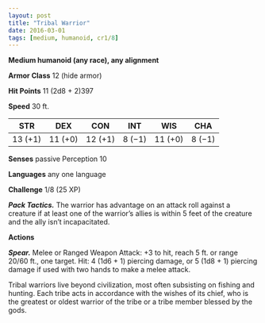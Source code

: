 ```yaml
---
layout: post
title: "Tribal Warrior"
date: 2016-03-01
tags: [medium, humanoid, cr1/8]
---
```


**Medium humanoid (any race), any alignment**

**Armor Class** 12 (hide armor)

**Hit Points** 11 (2d8 + 2)397

**Speed** 30 ft.

|   STR   |   DEX   |   CON   |   INT   |   WIS   |   CHA   |
|:-----:|:-----:|:-----:|:-----:|:-----:|:-----:|
| 13 (+1) | 11 (+0) | 12 (+1) | 8 (−1) | 11 (+0) | 8 (−1) |

**Senses** passive Perception 10 

**Languages** any one language 

**Challenge** 1/8 (25 XP)

***Pack Tactics.*** The warrior has advantage on an attack roll against a creature if at least one of the warrior’s allies is within 5 feet of the creature and the ally isn’t incapacitated. 

**Actions** 

***Spear.*** Melee or Ranged Weapon Attack: +3 to hit, reach 5 ft. or range 20/60 ft., one target. Hit: 4 (1d6 + 1) piercing damage, or 5 (1d8 + 1) piercing damage if used with two hands to make a melee attack.

Tribal warriors live beyond civilization, most often subsisting on fishing and hunting. Each tribe acts in accordance with the wishes of its chief, who is the greatest or oldest warrior of the tribe or a tribe member blessed by the gods.
